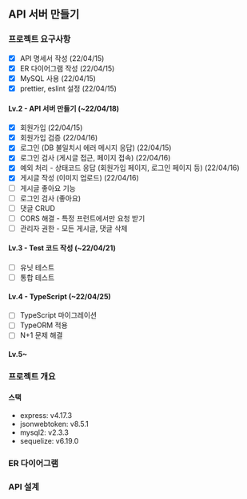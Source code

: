 ## API 서버 만들기

### 프로젝트 요구사항
- [x] API 명세서 작성 (22/04/15)
- [x] ER 다이어그램 작성 (22/04/15)
- [x] MySQL 사용 (22/04/15)
- [x] prettier, eslint 설정 (22/04/15)
#### Lv.2 - API 서버 만들기 (~22/04/18)
- [x] 회원가입 (22/04/15)
- [x] 회원가입 검증 (22/04/16)
- [x] 로그인 (DB 불일치시 에러 메시지 응답) (22/04/15)
- [x] 로그인 검사 (게시글 접근, 페이지 접속) (22/04/16)
- [x] 예외 처리 - 상태코드 응답 (회원가입 페이지, 로그인 페이지 등) (22/04/16)
- [x] 게시글 작성 (이미지 업로드) (22/04/16)
- [ ] 게시글 좋아요 기능
- [ ] 로그인 검사 (좋아요)
- [ ] 댓글 CRUD
- [ ] CORS 해결 - 특정 프런트에서만 요청 받기
- [ ] 관리자 권한 - 모든 게시글, 댓글 삭제
#### Lv.3 - Test 코드 작성 (~22/04/21)
- [ ] 유닛 테스트
- [ ] 통합 테스트
#### Lv.4 - TypeScript (~22/04/25)
- [ ] TypeScript 마이그레이션
- [ ] TypeORM 적용
- [ ] N+1 문제 해결
#### Lv.5~

### 프로젝트 개요
#### 스택 
- express: v4.17.3   
- jsonwebtoken: v8.5.1   
- mysql2: v2.3.3
- sequelize: v6.19.0    

### ER 다이어그램

### API 설계
